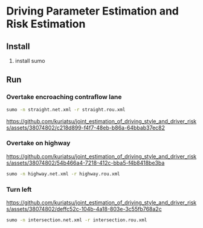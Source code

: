 # Driving Parameter Estimation and Risk Estimation

## Install
1. install sumo


## Run

### Overtake encroaching contraflow lane
```bash
sumo -n straight.net.xml -r straight.rou.xml
```
https://github.com/kuriatsu/joint_estimation_of_driving_style_and_driver_risks/assets/38074802/c218d899-f4f7-48eb-b86a-64bbab37ec82

### Overtake on highway
https://github.com/kuriatsu/joint_estimation_of_driving_style_and_driver_risks/assets/38074802/54b466a4-7218-412c-bba5-f4b8418be3ba
```bash
sumo -n highway.net.xml -r highway.rou.xml
```

### Turn left
https://github.com/kuriatsu/joint_estimation_of_driving_style_and_driver_risks/assets/38074802/deffc52c-104b-4a18-803e-3c55fb768a2c
```bash
sumo -n intersection.net.xml -r intersection.rou.xml
```



